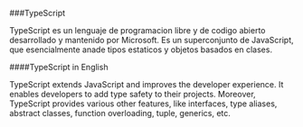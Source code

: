 ###TypeScript


TypeScript es un lenguaje de programacion libre y de codigo abierto desarrollado y mantenido por Microsoft. Es un superconjunto de JavaScript, que esencialmente anade tipos estaticos y objetos basados en clases.



####TypeScript in English


TypeScript extends JavaScript and improves the developer experience. It enables developers to add type safety to their projects. Moreover, TypeScript provides various other features, like interfaces, type aliases, abstract classes, function overloading, tuple, generics, etc.